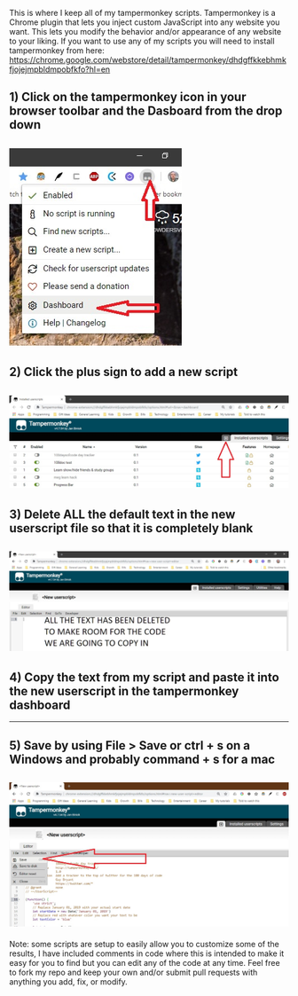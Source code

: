 This is where I keep all of my tampermonkey scripts.
Tampermonkey is a Chrome plugin that lets you inject custom JavaScript into any website you want.
This lets you modify the behavior and/or appearance of any website to your liking.
If you want to use any of my scripts you will need to install tampermonkey from here: 
https://chrome.google.com/webstore/detail/tampermonkey/dhdgffkkebhmkfjojejmpbldmpobfkfo?hl=en

## 1) Click on the tampermonkey icon in your browser toolbar and the Dasboard from the drop down
![tampermonkey icon](/howToPics/SelectTamperMonkeyDashboard.jpg?raw=true "tampermonkey icon") 
---  
## 2) Click the plus sign to add a new script
![plus sign](/howToPics/clickOnPlus.jpg?raw=true "plus sign")  
---  
## 3) Delete ALL the default text in the new userscript file so that it is completely blank
![deleted text](/howToPics/deleteAllTextToMakeRoomForNewCode.jpg?raw=true "deleted text")  
---  
## 4) Copy the text from my script and paste it into the new userscript in the tampermonkey dashboard  
---  
## 5) Save by using File > Save or ctrl + s on a Windows and probably command + s for a mac
![copied in code file save](/howToPics/copiedInCodeFileSave.jpg?raw=true "copied in code file > save")
---  
Note: some scripts are setup to easily allow you to customize some of the results, I have included comments in code where this is intended to make it easy for you to find but you can edit any of the code at any time. Feel free to fork my repo and keep your own and/or submit pull requests with anything you add, fix, or modify. 